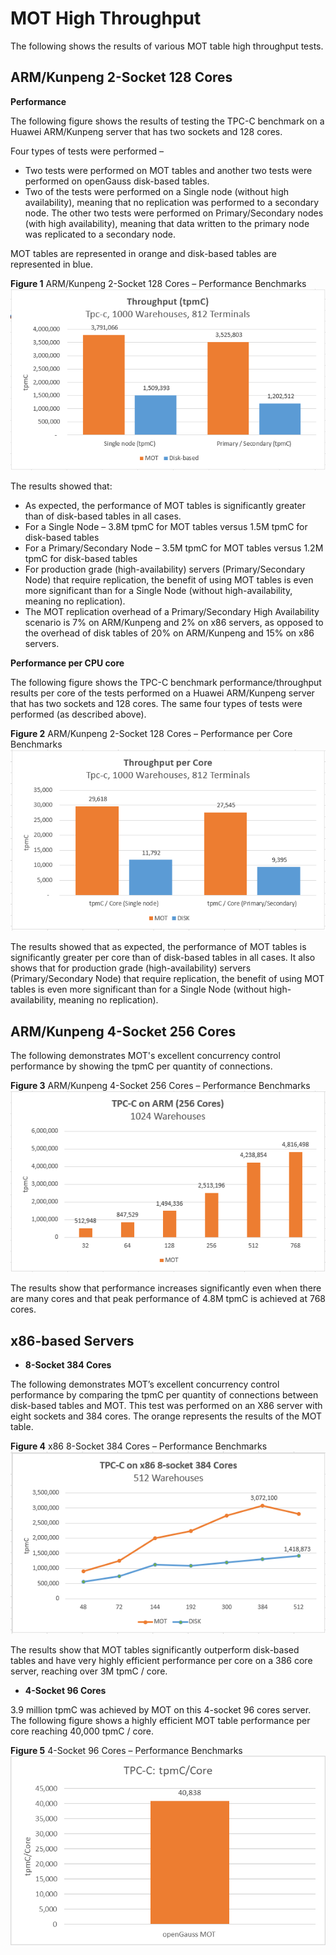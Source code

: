 # MOT High Throughput<a name="EN-US_TOPIC_0289900958"></a>

The following shows the results of various MOT table high throughput tests.

## ARM/Kunpeng 2-Socket 128 Cores<a name="en-us_topic_0283137145_en-us_topic_0270170872_section23056309453"></a>

**Performance**

The following figure shows the results of testing the TPC-C benchmark on a Huawei ARM/Kunpeng server that has two sockets and 128 cores.

Four types of tests were performed –

-   Two tests were performed on MOT tables and another two tests were performed on openGauss disk-based tables.
-   Two of the tests were performed on a Single node \(without high availability\), meaning that no replication was performed to a secondary node. The other two tests were performed on Primary/Secondary nodes \(with high availability\), meaning that data written to the primary node was replicated to a secondary node.

MOT tables are represented in orange and disk-based tables are represented in blue.

**Figure  1**  ARM/Kunpeng 2-Socket 128 Cores – Performance Benchmarks<a name="en-us_topic_0283137145_en-us_topic_0270170872_fig744170184120"></a>  
![](figures/arm-kunpeng-2-socket-128-cores-performance-benchmarks.png "arm-kunpeng-2-socket-128-cores-performance-benchmarks")

The results showed that:

-   As expected, the performance of MOT tables is significantly greater than of disk-based tables in all cases.
-   For a Single Node – 3.8M tpmC for MOT tables versus 1.5M tpmC for disk-based tables
-   For a Primary/Secondary Node – 3.5M tpmC for MOT tables versus 1.2M tpmC for disk-based tables
-   For production grade \(high-availability\) servers \(Primary/Secondary Node\) that require replication, the benefit of using MOT tables is even more significant than for a Single Node \(without high-availability, meaning no replication\).
-   The MOT replication overhead of a Primary/Secondary High Availability scenario is 7% on ARM/Kunpeng and 2% on x86 servers, as opposed to the overhead of disk tables of 20% on ARM/Kunpeng and 15% on x86 servers.

**Performance per CPU core**

The following figure shows the TPC-C benchmark performance/throughput results per core of the tests performed on a Huawei ARM/Kunpeng server that has two sockets and 128 cores. The same four types of tests were performed \(as described above\).

**Figure  2**  ARM/Kunpeng 2-Socket 128 Cores – Performance per Core Benchmarks<a name="en-us_topic_0283137145_en-us_topic_0270170872_fig4973174704615"></a>  
![](figures/arm-kunpeng-2-socket-128-cores-performance-per-core-benchmarks.png "arm-kunpeng-2-socket-128-cores-performance-per-core-benchmarks")

The results showed that as expected, the performance of MOT tables is significantly greater per core than of disk-based tables in all cases. It also shows that for production grade \(high-availability\) servers \(Primary/Secondary Node\) that require replication, the benefit of using MOT tables is even more significant than for a Single Node \(without high-availability, meaning no replication\).

## ARM/Kunpeng 4-Socket 256 Cores<a name="en-us_topic_0283137145_en-us_topic_0270170872_section1510791314715"></a>

The following demonstrates MOT's excellent concurrency control performance by showing the tpmC per quantity of connections.

**Figure  3**  ARM/Kunpeng 4-Socket 256 Cores – Performance Benchmarks<a name="en-us_topic_0283137145_en-us_topic_0270170872_fig11792916124118"></a>  
![](figures/arm-kunpeng-4-socket-256-cores-performance-benchmarks.png "arm-kunpeng-4-socket-256-cores-performance-benchmarks")

The results show that performance increases significantly even when there are many cores and that peak performance of 4.8M tpmC is achieved at 768 cores.

## x86-based Servers<a name="en-us_topic_0283137145_en-us_topic_0270170872_section18708933184717"></a>

-   **8-Socket 384 Cores**

The following demonstrates MOT’s excellent concurrency control performance by comparing the tpmC per quantity of connections between disk-based tables and MOT. This test was performed on an X86 server with eight sockets and 384 cores. The orange represents the results of the MOT table.

**Figure  4**  x86 8-Socket 384 Cores – Performance Benchmarks<a name="en-us_topic_0283137145_en-us_topic_0270170872_fig16827229164115"></a>  
![](figures/x86-8-socket-384-cores-performance-benchmarks.png "x86-8-socket-384-cores-performance-benchmarks")

The results show that MOT tables significantly outperform disk-based tables and have very highly efficient performance per core on a 386 core server, reaching over 3M tpmC / core.

-   **4-Socket 96 Cores**

3.9 million tpmC was achieved by MOT on this 4-socket 96 cores server. The following figure shows a highly efficient MOT table performance per core reaching 40,000 tpmC / core.

**Figure  5**  4-Socket 96 Cores – Performance Benchmarks<a name="en-us_topic_0283137145_en-us_topic_0270170872_fig1697014113412"></a>  
![](figures/4-socket-96-cores-performance-benchmarks.png "4-socket-96-cores-performance-benchmarks")

